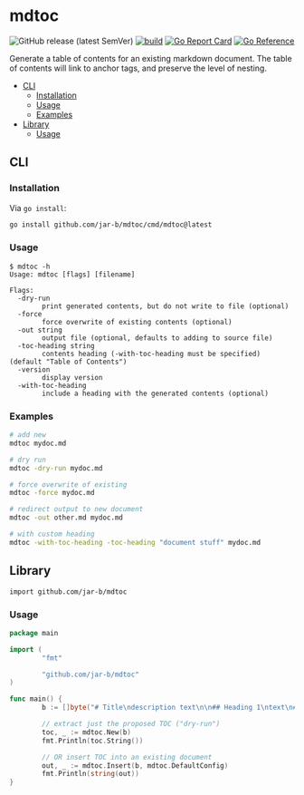 # mdtoc
![GitHub release (latest SemVer)](https://img.shields.io/github/v/release/jar-b/mdtoc)
[![build](https://github.com/jar-b/mdtoc/actions/workflows/build.yml/badge.svg)](https://github.com/jar-b/mdtoc/actions/workflows/build.yml)
[![Go Report Card](https://goreportcard.com/badge/github.com/jar-b/mdtoc)](https://goreportcard.com/report/github.com/jar-b/mdtoc)
[![Go Reference](https://pkg.go.dev/badge/github.com/jar-b/mdtoc.svg)](https://pkg.go.dev/github.com/jar-b/mdtoc)

Generate a table of contents for an existing markdown document. The table of contents will link to anchor tags, and preserve the level of nesting. 


<!--mdtoc: begin-->
* [CLI](#cli)
  * [Installation](#installation)
  * [Usage](#usage)
  * [Examples](#examples)
* [Library](#library)
  * [Usage](#usage-1)
<!--mdtoc: end-->
## CLI

### Installation

Via `go install`:

```sh
go install github.com/jar-b/mdtoc/cmd/mdtoc@latest
```

### Usage

```
$ mdtoc -h
Usage: mdtoc [flags] [filename]

Flags:
  -dry-run
        print generated contents, but do not write to file (optional)
  -force
        force overwrite of existing contents (optional)
  -out string
        output file (optional, defaults to adding to source file)
  -toc-heading string
        contents heading (-with-toc-heading must be specified) (default "Table of Contents")
  -version
        display version
  -with-toc-heading
        include a heading with the generated contents (optional)
```

### Examples

```sh
# add new
mdtoc mydoc.md

# dry run
mdtoc -dry-run mydoc.md

# force overwrite of existing
mdtoc -force mydoc.md

# redirect output to new document
mdtoc -out other.md mydoc.md

# with custom heading
mdtoc -with-toc-heading -toc-heading "document stuff" mydoc.md
```

## Library

`import github.com/jar-b/mdtoc`

### Usage

```go
package main

import (
        "fmt"

        "github.com/jar-b/mdtoc"
)

func main() {
        b := []byte("# Title\ndescription text\n\n## Heading 1\ntext\n## Heading 2\nmore text")

        // extract just the proposed TOC ("dry-run")
        toc, _ := mdtoc.New(b)
        fmt.Println(toc.String())

        // OR insert TOC into an existing document
        out, _ := mdtoc.Insert(b, mdtoc.DefaultConfig)
        fmt.Println(string(out))
}
```
